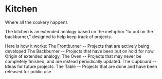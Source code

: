# Kitchen
Where all the cookery happens


The kitchen is an extended analogy based on the metaphor "to put on the backburner," designed to help keep track of projects.

Here is how it works:
The Frontburner -- Projects that are actively being developed
The Backburner -- Projects that have been put on hold for now. Origin of extended analogy.
The Oven -- Projects that may never be completely finished, and are instead periodically updated.
The Cupboard -- Ideas for future projects.
The Table -- Projects that are done and have been released for public use.
